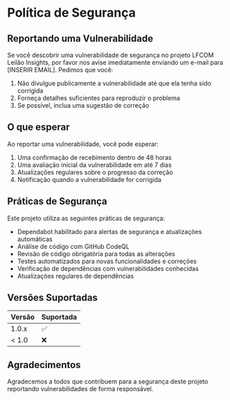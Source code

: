 # Política de Segurança

## Reportando uma Vulnerabilidade

Se você descobrir uma vulnerabilidade de segurança no projeto LFCOM Leilão Insights, por favor nos avise imediatamente enviando um e-mail para [INSERIR EMAIL]. Pedimos que você:

1. Não divulgue publicamente a vulnerabilidade até que ela tenha sido corrigida
2. Forneça detalhes suficientes para reproduzir o problema
3. Se possível, inclua uma sugestão de correção

## O que esperar

Ao reportar uma vulnerabilidade, você pode esperar:

1. Uma confirmação de recebimento dentro de 48 horas
2. Uma avaliação inicial da vulnerabilidade em até 7 dias
3. Atualizações regulares sobre o progresso da correção
4. Notificação quando a vulnerabilidade for corrigida

## Práticas de Segurança

Este projeto utiliza as seguintes práticas de segurança:

- Dependabot habilitado para alertas de segurança e atualizações automáticas
- Análise de código com GitHub CodeQL
- Revisão de código obrigatória para todas as alterações
- Testes automatizados para novas funcionalidades e correções
- Verificação de dependências com vulnerabilidades conhecidas
- Atualizações regulares de dependências

## Versões Suportadas

| Versão | Suportada          |
| ------- | ------------------ |
| 1.0.x   | :white_check_mark: |
| < 1.0   | :x:                |

## Agradecimentos

Agradecemos a todos que contribuem para a segurança deste projeto reportando vulnerabilidades de forma responsável. 